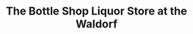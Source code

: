 ---
title: "The Bottle Shop Liquor Store at the Waldorf"
url: /vancouver/the-bottle-shop-liquor-store-at-the-waldorf/
shop: alcohol
---